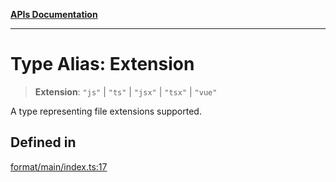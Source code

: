 [**APIs Documentation**](../README.md)

***

# Type Alias: Extension

> **Extension**: `"js"` \| `"ts"` \| `"jsx"` \| `"tsx"` \| `"vue"`

A type representing file extensions supported.

## Defined in

[format/main/index.ts:17](https://github.com/daidodo/format-imports/blob/e188bc4272dba9eddc624b65cf812895c79fd423/src/lib/format/main/index.ts#L17)
